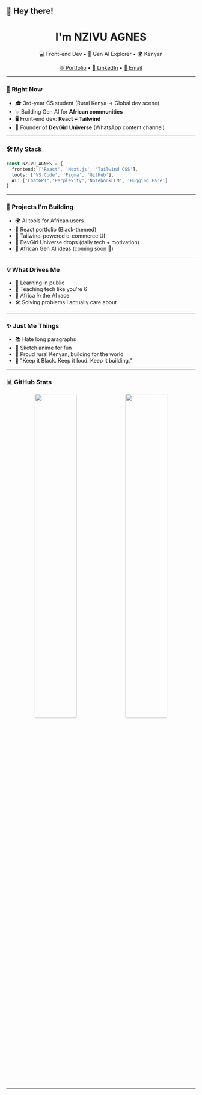 ## 👋 Hey there!

<h1 align="center">I'm NZIVU AGNES</h1>
<p align="center">💻 Front-end Dev • 🤖 Gen AI Explorer • 🌍 Kenyan</p>

<p align="center">
  <a href="https://github.com/Spyd3r05">🌐 Portfolio</a> • 
  <a href="https://www.linkedin.com/in/nzivuagnes/">💼 LinkedIn</a> • 
  <a href="mailto:shynyn254@gmail.com">📧 Email</a>
</p>

---

### 🚀 Right Now
- 🎓 3rd-year CS student (Rural Kenya → Global dev scene)
- 💥 Building Gen AI for **African communities**
- 🖥️ Front-end dev: **React + Tailwind**
- 📢 Founder of **DevGirl Universe** (WhatsApp content channel)

---

### 🛠️ My Stack

```ts
const NZIVU_AGNES = {
  frontend: ['React', 'Next.js', 'Tailwind CSS'],
  tools: ['VS Code', 'Figma', 'GitHub'],
  AI: ['ChatGPT','Perplexity','NotebookLLM', 'Hugging Face']
}
```

---

### 🔨 Projects I'm Building

- 🌍 AI tools for African users  
- 🎨 React portfolio (Black-themed)  
- 🛒 Tailwind-powered e-commerce UI  
- 💬 DevGirl Universe drops (daily tech + motivation)  
- 🧠 African Gen AI ideas (coming soon 👀)

---

### 💡 What Drives Me

- 🧠 Learning in public  
- 💬 Teaching tech like you're 6  
- 🚀 Africa *in* the AI race  
- 🛠️ Solving problems I actually care about  

---

### ✨ Just Me Things

- 📚 Hate long paragraphs  
- 🎨 Sketch anime for fun  
- 📍 Proud rural Kenyan, building for the world  
- 🖤 "Keep it Black. Keep it loud. Keep it building."

---

### 📊 GitHub Stats

<p align="center">
  <img src="https://github-readme-stats.vercel.app/api?username=Spyd3r05&show_icons=true&theme=radical" width="47%" />
  <img src="https://github-readme-stats.vercel.app/api/top-langs/?username=Spyd3r05&layout=compact&theme=radical" width="47%" />
</p>

---
